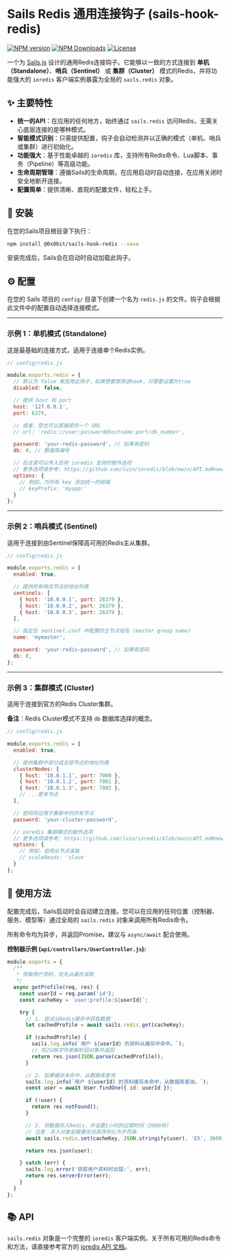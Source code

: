 # Sails Redis 通用连接钩子 (sails-hook-redis)

[![NPM version](https://img.shields.io/npm/v/sails-hook-redis.svg?style=flat)](https://www.npmjs.com/package/sails-hook-redis)
[![NPM Downloads](https://img.shields.io/npm/dm/sails-hook-redis.svg?style=flat)](https://www.npmjs.com/package/sails-hook-redis)
[![License](https://img.shields.io/npm/l/sails-hook-redis.svg?style=flat)](https://opensource.org/licenses/MIT)

一个为 [Sails.js](https://sailsjs.com) 设计的通用Redis连接钩子。它能够以一致的方式连接到 **单机（Standalone）**、**哨兵（Sentinel）** 或 **集群（Cluster）** 模式的Redis，并将功能强大的 `ioredis` 客户端实例暴露为全局的 `sails.redis` 对象。

## ✨ 主要特性

-   **统一的API**：在应用的任何地方，始终通过 `sails.redis` 访问Redis，无需关心底层连接的是哪种模式。
-   **智能模式识别**：只需提供配置，钩子会自动检测并以正确的模式（单机、哨兵或集群）进行初始化。
-   **功能强大**：基于性能卓越的 `ioredis` 库，支持所有Redis命令、Lua脚本、事务（Pipeline）等高级功能。
-   **生命周期管理**：遵循Sails的生命周期，在应用启动时自动连接，在应用关闭时安全地断开连接。
-   **配置简单**：提供清晰、直观的配置文件，轻松上手。

## 🚀 安装

在您的Sails项目根目录下执行：

```bash
npm install @0x0bit/sails-hook-redis --save
```

安装完成后，Sails会在启动时自动加载此钩子。

## ⚙️ 配置

在您的 Sails 项目的 `config/` 目录下创建一个名为 `redis.js` 的文件。钩子会根据此文件中的配置自动选择连接模式。

---

### 示例 1：单机模式 (Standalone)

这是最基础的连接方式，适用于连接单个Redis实例。

```javascript
// config/redis.js

module.exports.redis = {
  // 默认为 false 来启用此钩子，如果想要禁用该hook，只需要设置为true
  disabled: false,

  // 提供 host 和 port
  host: '127.0.0.1',
  port: 6379,

  // 或者，您也可以直接提供一个 URL
  // url: 'redis://user:password@hostname:port/db_number',

  password: 'your-redis-password', // 如果有密码
  db: 0, // 数据库编号

  // 在这里可以传入任何 ioredis 支持的额外选项
  // 更多选项请参考: https://github.com/luin/ioredis/blob/main/API.md#new-redisport-host-options
  options: {
    // 例如，为所有 key 添加统一的前缀
    // keyPrefix: 'myapp:'
  }
};
```

---

### 示例 2：哨兵模式 (Sentinel)

适用于连接到由Sentinel保障高可用的Redis主从集群。

```javascript
// config/redis.js

module.exports.redis = {
  enabled: true,

  // 提供所有哨兵节点的地址列表
  sentinels: [
    { host: '10.0.0.1', port: 26379 },
    { host: '10.0.0.2', port: 26379 },
    { host: '10.0.0.3', port: 26379 },
  ],

  // 指定在 sentinel.conf 中配置的主节点组名 (master group name)
  name: 'mymaster',

  password: 'your-redis-password', // 如果有密码
  db: 0,
};
```

---

### 示例 3：集群模式 (Cluster)

适用于连接到官方的Redis Cluster集群。

**备注**：Redis Cluster模式不支持 `db` 数据库选择的概念。

```javascript
// config/redis.js

module.exports.redis = {
  enabled: true,

  // 提供集群中部分或全部节点的地址列表
  clusterNodes: [
    { host: '10.0.1.1', port: 7000 },
    { host: '10.0.1.2', port: 7001 },
    { host: '10.0.1.3', port: 7002 },
    // ...更多节点
  ],

  // 密码将应用于集群中的所有节点
  password: 'your-cluster-password',

  // ioredis 集群模式的额外选项
  // 更多选项请参考: https://github.com/luin/ioredis/blob/main/API.md#new-clusterstartupnodes-options
  options: {
    // 例如，启用从节点读取
    // scaleReads: 'slave'
  }
};
```

## 📝 使用方法

配置完成后，Sails启动时会自动建立连接。您可以在应用的任何位置（控制器、服务、模型等）通过全局的 `sails.redis` 对象来调用所有Redis命令。

所有命令均为异步，并返回Promise，建议与 `async/await` 配合使用。

**控制器示例 (`api/controllers/UserController.js`):**

```javascript
module.exports = {
  /**
   * 获取用户资料，优先从缓存读取
   */
  async getProfile(req, res) {
    const userId = req.param('id');
    const cacheKey = `user:profile:${userId}`;

    try {
      // 1. 尝试从Redis缓存中获取数据
      let cachedProfile = await sails.redis.get(cacheKey);

      if (cachedProfile) {
        sails.log.info(`用户 ${userId} 的资料从缓存中命中。`);
        // 将JSON字符串解析回对象并返回
        return res.json(JSON.parse(cachedProfile));
      }

      // 2. 如果缓存未命中，从数据库查询
      sails.log.info(`用户 ${userId} 的资料缓存未命中，从数据库查询。`);
      const user = await User.findOne({ id: userId });

      if (!user) {
        return res.notFound();
      }

      // 3. 将数据存入Redis，并设置1小时的过期时间（3600秒）
      // 注意：存入对象前需要先将其序列化为字符串
      await sails.redis.set(cacheKey, JSON.stringify(user), 'EX', 3600);

      return res.json(user);

    } catch (err) {
      sails.log.error('获取用户资料时出错:', err);
      return res.serverError(err);
    }
  }
};
```

## 📚 API

`sails.redis` 对象是一个完整的 `ioredis` 客户端实例。关于所有可用的Redis命令和方法，请直接参考官方的 [ioredis API 文档](https://github.com/luin/ioredis/blob/main/API.md)。
